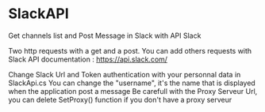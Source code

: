 # SlackAPI
Get channels list and Post Message in Slack with API Slack

Two http requests with a get and a post.
You can add others requests with Slack API documentation : https://api.slack.com/

Change Slack Url and Token authentication with your personnal data in SlackApi.cs
You can change the "username", it's the name that is displayed when the application post a message
Be carefull with the Proxy Serveur Url, you can delete SetProxy() function if you don't have a proxy serveur
